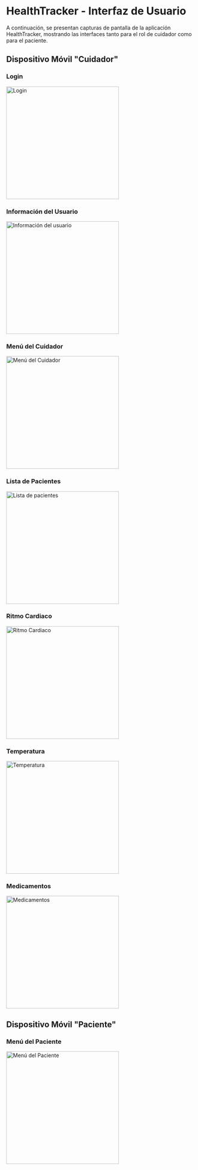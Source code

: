 # HealthTracker - Interfaz de Usuario

A continuación, se presentan capturas de pantalla de la aplicación HealthTracker, mostrando las interfaces tanto para el rol de cuidador como para el paciente.

## Dispositivo Móvil "Cuidador"
### Login

<img src="https://github.com/SrJordy/Proyecto-Distribuidas/assets/120031341/289d7498-cbc0-4d0e-bcde-6b869c525bbc" alt="Login" title="Pantalla de Login" width="300"/>

### Información del Usuario

<img src="https://github.com/SrJordy/Proyecto-Distribuidas/assets/120031341/a5b354d6-9945-4bba-b182-8d252203b41b" alt="Información del usuario" title="Información del Usuario" width="300"/>

### Menú del Cuidador

<img src="https://github.com/SrJordy/Proyecto-Distribuidas/assets/120031341/d5b64477-3341-46db-8e57-9e389b7adef1" alt="Menú del Cuidador" title="Menú del Cuidador" width="300"/>

### Lista de Pacientes

<img src="https://github.com/SrJordy/Proyecto-Distribuidas/assets/120031341/e43cbf28-ff53-4335-9352-a9415a9df31c" alt="Lista de pacientes" title="Lista de Pacientes" width="300"/>

### Ritmo Cardiaco

<img src="https://github.com/SrJordy/Proyecto-Distribuidas/assets/120031341/cddd3fad-e284-42cc-9d16-388e9d7d8d8f" alt="Ritmo Cardiaco" title="Ritmo Cardíaco" width="300"/>

### Temperatura

<img src="https://github.com/SrJordy/Proyecto-Distribuidas/assets/120031341/928204b7-7ec8-4cb1-836a-e2c2b6efc5c9" alt="Temperatura" title="Temperatura" width="300"/>

### Medicamentos

<img src="https://github.com/SrJordy/Proyecto-Distribuidas/assets/120031341/ba02b5ac-fe53-4f18-ac17-32ad0a549b18" alt="Medicamentos" title="Medicamentos" width="300"/>

## Dispositivo Móvil "Paciente"

### Menú del Paciente

<img src="https://github.com/SrJordy/Proyecto-Distribuidas/assets/120031341/59b3ba67-0da9-4913-bfa3-f71a596b3997" alt="Menú del Paciente" title="Menú del Paciente" width="300"/>
